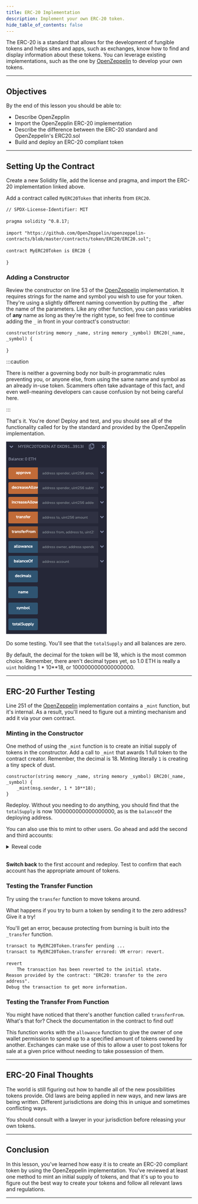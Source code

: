 ```yaml
---
title: ERC-20 Implementation
description: Implement your own ERC-20 token.
hide_table_of_contents: false
---
```


The ERC-20 is a standard that allows for the development of fungible tokens and helps sites and apps, such as exchanges, know how to find and display information about these tokens. You can leverage existing implementations, such as the one by [OpenZeppelin] to develop your own tokens.

---

## Objectives

By the end of this lesson you should be able to:

- Describe OpenZepplin
- Import the OpenZepplin ERC-20 implementation
- Describe the difference between the ERC-20 standard and OpenZeppelin's ERC20.sol
- Build and deploy an ERC-20 compliant token

---

## Setting Up the Contract

Create a new Solidity file, add the license and pragma, and import the ERC-20 implementation linked above.

Add a contract called `MyERC20Token` that inherits from `ERC20`.

```solidity
// SPDX-License-Identifier: MIT

pragma solidity ^0.8.17;

import "https://github.com/OpenZeppelin/openzeppelin-contracts/blob/master/contracts/token/ERC20/ERC20.sol";

contract MyERC20Token is ERC20 {

}
```

### Adding a Constructor

Review the constructor on line 53 of the [OpenZeppelin] implementation. It requires strings for the name and symbol you wish to use for your token. They're using a slightly different naming convention by putting the `_` after the name of the parameters. Like any other function, you can pass variables of **any** name as long as they're the right type, so feel free to continue adding the `_` in front in your contract's constructor:

```solidity
constructor(string memory _name, string memory _symbol) ERC20(_name, _symbol) {

}
```

:::caution

There is neither a governing body nor built-in programmatic rules preventing you, or anyone else, from using the same name and symbol as an already in-use token. Scammers often take advantage of this fact, and even well-meaning developers can cause confusion by not being careful here.

:::

That's it. You're done! Deploy and test, and you should see all of the functionality called for by the standard and provided by the OpenZeppelin implementation.

![Deployed](../../assets/images/erc-20/deployed-token.png)

Do some testing. You'll see that the `totalSupply` and all balances are zero.

By default, the decimal for the token will be 18, which is the most common choice. Remember, there aren't decimal types yet, so 1.0 ETH is really a `uint` holding 1 \* 10\*\*18, or 1000000000000000000.

---

## ERC-20 Further Testing

Line 251 of the [OpenZeppelin] implementation contains a `_mint` function, but it's internal. As a result, you'll need to figure out a minting mechanism and add it via your own contract.

### Minting in the Constructor

One method of using the `_mint` function is to create an initial supply of tokens in the constructor. Add a call to `_mint` that awards 1 full token to the contract creator. Remember, the decimal is 18. Minting literally `1` is creating a tiny speck of dust.

```solidity
constructor(string memory _name, string memory _symbol) ERC20(_name, _symbol) {
    _mint(msg.sender, 1 * 10**18);
}
```

Redeploy. Without you needing to do anything, you should find that the `totalSupply` is now 1000000000000000000, as is the `balanceOf` the deploying address.

You can also use this to mint to other users. Go ahead and add the second and third accounts:

<details>

<summary>Reveal code</summary>

```solidity
constructor(string memory _name, string memory _symbol) ERC20(_name, _symbol) {
    _mint(msg.sender, 1 * 10**18);
    _mint(0xAb8483F64d9C6d1EcF9b849Ae677dD3315835cb2, 1 * 10**18);
    _mint(0x4B20993Bc481177ec7E8f571ceCaE8A9e22C02db, 1 * 10**18);
}
```

</details>

<br/>


**Switch back** to the first account and redeploy. Test to confirm that each account has the appropriate amount of tokens.

### Testing the Transfer Function

Try using the `transfer` function to move tokens around.

What happens if you try to burn a token by sending it to the zero address? Give it a try!

You'll get an error, because protecting from burning is built into the `_transfer` function.

```text
transact to MyERC20Token.transfer pending ...
transact to MyERC20Token.transfer errored: VM error: revert.

revert
	The transaction has been reverted to the initial state.
Reason provided by the contract: "ERC20: transfer to the zero address".
Debug the transaction to get more information.
```

### Testing the Transfer From Function

You might have noticed that there's another function called `transferFrom`. What's that for? Check the documentation in the contract to find out!

This function works with the `allowance` function to give the owner of one wallet permission to spend up to a specified amount of tokens owned by another. Exchanges can make use of this to allow a user to post tokens for sale at a given price without needing to take possession of them.

---

## ERC-20 Final Thoughts

The world is still figuring out how to handle all of the new possibilities tokens provide. Old laws are being applied in new ways, and new laws are being written. Different jurisdictions are doing this in unique and sometimes conflicting ways.

You should consult with a lawyer in your jurisdiction before releasing your own tokens.

---

## Conclusion

In this lesson, you've learned how easy it is to create an ERC-20 compliant token by using the OpenZeppelin implementation. You've reviewed at least one method to mint an initial supply of tokens, and that it's up to you to figure out the best way to create your tokens and follow all relevant laws and regulations.

---

[OpenZeppelin]: https://github.com/OpenZeppelin/openzeppelin-contracts/blob/master/contracts/token/ERC20/ERC20.sol
